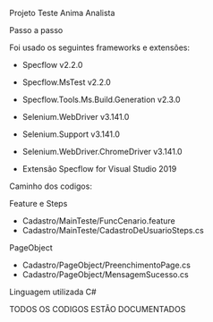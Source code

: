 Projeto Teste Anima Analista


Passo a passo

Foi usado os seguintes frameworks e extensões:

- Specflow v2.2.0
- Specflow.MsTest v2.2.0
- Specflow.Tools.Ms.Build.Generation v2.3.0

- Selenium.WebDriver v3.141.0
- Selenium.Support v3.141.0
- Selenium.WebDriver.ChromeDriver v3.141.0

- Extensão Specflow for Visual Studio 2019

Caminho dos codigos:

Feature e Steps
- Cadastro/MainTeste/FuncCenario.feature
- Cadastro/MainTeste/CadastroDeUsuarioSteps.cs

PageObject
- Cadastro/PageObject/PreenchimentoPage.cs
- Cadastro/PageObject/MensagemSucesso.cs

Linguagem utilizada C#

TODOS OS CODIGOS ESTÃO DOCUMENTADOS

